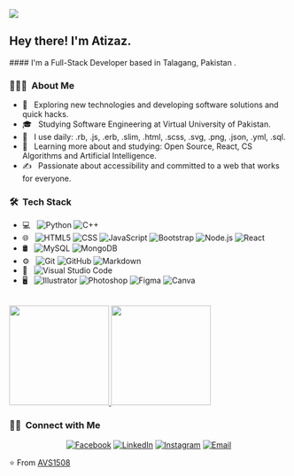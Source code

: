 <img src="https://scontent.flhe4-2.fna.fbcdn.net/v/t1.0-9/97093402_1462515870622008_303663808553943040_n.jpg?_nc_cat=104&ccb=2&_nc_sid=e3f864&_nc_eui2=AeGqqueY32KXgfdYLkDdSjYLktvPEJDyfviS288QkPJ--JHE4GrM-fJdRg1QJ4otPiDZnjFOYEMosSJCdcHtH8J3&_nc_ohc=8K-mafOQFBwAX_lGYD7&_nc_ht=scontent.flhe4-2.fna&oh=6b0e3bc69d9796c595ec2633af342f40&oe=6028A318">

<h2> Hey there! I'm Atizaz.</h2>
#### I'm a Full-Stack Developer based in Talagang, Pakistan .
<h3> 👨🏻‍💻 &nbsp;About Me </h3>

- 🤔 &nbsp; Exploring new technologies and developing software solutions and quick hacks.
- 🎓 &nbsp; Studying Software Engineering at Virtual University of Pakistan.
- 💼 &nbsp; I use daily: .rb, .js, .erb, .slim, .html, .scss, .svg, .png, .json, .yml, .sql.
- 🌱 &nbsp; Learning more about and studying: Open Source, React, CS Algorithms and Artificial Intelligence.
- ✍️ &nbsp; Passionate about accessibility and committed to a web that works for everyone.

<h3> 🛠 &nbsp;Tech Stack</h3>

- 💻 &nbsp;
  ![Python](https://img.shields.io/badge/-Python-333333?style=flat&logo=python)
  ![C++](https://img.shields.io/badge/-C++-333333?style=flat&logo=C%2B%2B&logoColor=00599C)
- 🌐 &nbsp;
  ![HTML5](https://img.shields.io/badge/-HTML5-333333?style=flat&logo=HTML5)
  ![CSS](https://img.shields.io/badge/-CSS-333333?style=flat&logo=CSS3&logoColor=1572B6)
  ![JavaScript](https://img.shields.io/badge/-JavaScript-333333?style=flat&logo=javascript)
  ![Bootstrap](https://img.shields.io/badge/-Bootstrap-333333?style=flat&logo=bootstrap&logoColor=563D7C)
  ![Node.js](https://img.shields.io/badge/-Node.js-333333?style=flat&logo=node.js)
  ![React](https://img.shields.io/badge/-React-333333?style=flat&logo=react)
- 🛢 &nbsp;
  ![MySQL](https://img.shields.io/badge/-MySQL-333333?style=flat&logo=mysql)
  ![MongoDB](https://img.shields.io/badge/-MongoDB-333333?style=flat&logo=mongodb)
- ⚙️ &nbsp;
  ![Git](https://img.shields.io/badge/-Git-333333?style=flat&logo=git)
  ![GitHub](https://img.shields.io/badge/-GitHub-333333?style=flat&logo=github)
  ![Markdown](https://img.shields.io/badge/-Markdown-333333?style=flat&logo=markdown)
- 🔧 &nbsp;
  ![Visual Studio Code](https://img.shields.io/badge/-Visual%20Studio%20Code-333333?style=flat&logo=visual-studio-code&logoColor=007ACC)
- 🖥 &nbsp;
  ![Illustrator](https://img.shields.io/badge/-Illustrator-333333?style=flat&logo=adobe-illustrator)
  ![Photoshop](https://img.shields.io/badge/-Photoshop-333333?style=flat&logo=adobe-photoshop)
  ![Figma](https://img.shields.io/badge/-figma-333333?style=flat&logo=adobe-indesign)
  ![Canva](https://img.shields.io/badge/-canva-121232?style=flat&logo=adobe-indesign)

<br/>

<a href="https://github.com/AVS1508">
  <img height="180em" src="https://github-readme-stats.vercel.app/api?username=atizazahsan=pakistan905+&show_icons=true" />
  <img height="180em" src="https://github-readme-stats.vercel.app/api/top-langs/?username=atizazahsan=pakistan905+&layout=compact" />
</a>

<br/>

<h3> 🤝🏻 &nbsp;Connect with Me </h3>

<p align="center">
<a href="https://web.facebook.com/atizazahsan000"><img alt="Facebook" src="https://img.shields.io/badge/facebook-blue?style=flat-square&logo=google-chrome"></a>
<a href="https://www.linkedin.com/in/atizaz-ahsan-894557164/"><img alt="LinkedIn" src="https://img.shields.io/badge/LinkedIn-AtizazAhsan-blue?style=flat-square&logo=linkedin"></a>
<a href="https://www.instagram.com/aitazaz_ahxan/"><img alt="Instagram" src="https://img.shields.io/badge/Instagram-atizazahsan__-blue?style=flat-square&logo=instagram"></a>
<a href="mailto:atizazahsan.dev@gmail.com"><img alt="Email" src="https://img.shields.io/badge/Email-atizazahsan.dev@gmail.com-blue?style=flat-square&logo=gmail"></a>
</p>

⭐️ From [AVS1508](https://github.com/AVS1508)
